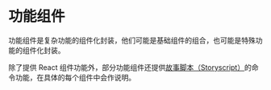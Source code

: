 # 功能组件

功能组件是复杂功能的组件化封装，他们可能是基础组件的组合，也可能是特殊功能的组件化封装。

除了提供 React 组件功能外，部分功能组件还提供[故事脚本（Storyscript）](zh/storyscript.md)的命令功能，在具体的每个组件中会作说明。
